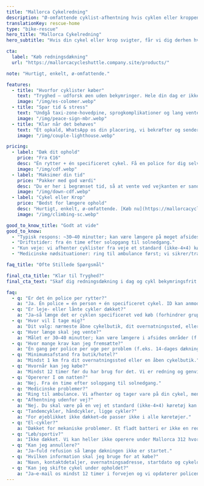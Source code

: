 ```yaml
---
title: "Mallorca Cykelredning"
description: "Ø-omfattende cyklist-afhentning hvis cyklen eller kroppen svigter. Enkelt. Hurtigt. Pålideligt."
translationKey: rescue-home
type: "bike-rescue"
hero_title: "Mallorca Cykelredning"
hero_subtitle: "Hvis din cykel eller krop svigter, får vi dig derhen hvor du skal være."

cta:
  label: "Køb redningsdækning"
  url: "https://mallorcacycleshuttle.company.site/products/"

note: "Hurtigt, enkelt, ø-omfattende."

features:
  - title: "Hvorfor cyklister køber"
    text: "Tryghed – udforsk øen uden bekymringer. Hele din dag er ikke ødelagt—heller ikke gruppens."
    image: "/img/es-colomer.webp"
  - title: "Spar tid & stress"
    text: "Undgå taxi-zone-hovedpine, sprogkomplikationer og lang venten ved vejkanten."
    image: "/img/peace-sign-mbr.webp"
  - title: "Klar når det behøves"
    text: "Ét opkald, WhatsApp os din placering, vi bekræfter og sender køretøj ETA."
    image: "/img/couple-lighthouse.webp"

pricing:
  - label: "Dæk dit ophold"
    price: "Fra €16"
    desc: "Én rytter + én specificeret cykel. Få en police for dig selv og dine cykelvenner."
    image: "/img/cdf.webp"
  - label: "Maksimer din tid"
    price: "Pakker med god værdi"
    desc: "Du er her i begrænset tid, så at vente ved vejkanten er sandsynligvis ikke den bedste måde at bruge din dag på!"
    image: "/img/down-cdf.webp"
  - label: "Cykel eller Krop"
    price: "Bedst for længere ophold"
    desc: "Hurtigt, enkelt, ø-omfattende. [Køb nu](https://mallorcacycleshuttle.company.site/products/)"
    image: "/img/climbing-sc.webp"

good_to_know_title: "Godt at vide"
good_to_know:
  - "Typisk respons: ~30–40 minutter; kan være længere på meget afsides steder som Port de Sa Calobra under forårets rush-tid."
  - "Driftstider: fra én time efter solopgang til solnedgang."
  - "Kun veje: vi afhenter cyklister fra veje et standard (ikke-4×4) køretøj kan køre på."
  - "Medicinske nødsituationer: ring til ambulance først; vi sikrer/transporterer din cykel (cykler passer ikke i ambulancer)."

faq_title: "Ofte Stillede Spørgsmål"

final_cta_title: "Klar til Tryghed?"
final_cta_text: "Skaf dig redningsdækning i dag og cykl bekymringsfrit over hele Mallorca"

faq:
  - q: "Er det én police per rytter?"
    a: "Ja. Én police = én person + én specificeret cykel. ID kan anmodes om for at forhindre at en gruppe prøver at dække alle med én police."
  - q: "Er leje- eller lånte cykler dækket?"
    a: "Ja—så længe det er cyklen specificeret ved køb (forhindrer gruppemisbrug)."
  - q: "Hvor vil I tage mig?"
    a: "Dit valg: nærmeste åbne cykelbutik, dit overnatningssted, eller dit udlejningssted."
  - q: "Hvor længe skal jeg vente?"
    a: "Målet er 30–40 minutter; kan være længere i afsides områder (f.eks. Port de Sa Calobra på meget travle dage). Vi har køretøjer over hele øen og kan bringe ekstra støtte ind."
  - q: "Hvor mange krav kan jeg fremsætte?"
    a: "Én gang per police per uge per problem (f.eks. 14-dages dækning inkluderer to krav for samme problem). Forskellige problemer er ikke begrænset, men misbrug kan føre til annullering og refusion af ubrugt del."
  - q: "Minimumsafstand fra butik/hotel?"
    a: "Mindst 1 km fra dit overnatningssted eller en åben cykelbutik."
  - q: "Hvornår kan jeg købe?"
    a: "Mindst 12 timer før du har brug for det. Vi er redning og genvinding, ikke en taxa."
  - q: "Opererer I om natten?"
    a: "Nej. Fra én time efter solopgang til solnedgang."
  - q: "Medicinske problemer?"
    a: "Ring til ambulance. Vi afhenter og tager vare på din cykel, men vi er ikke læger."
  - q: "Afhentning udenfor vej?"
    a: "Nej. Du skal være på en vej et standard (ikke-4×4) køretøj kan køre på."
  - q: "Tandemcykler, håndcykler, ligge cykler?"
    a: "For øjeblikket ikke dækket—de passer ikke i alle køretøjer."
  - q: "El-cykler?"
    a: "Dækket for mekaniske problemer. Et fladt batteri er ikke en redningsgrund; venligst håndter opladning—betragt det som en læringserfaring."
  - q: "Løb/sportiv?"
    a: "Ikke dækket. Vi kan heller ikke operere under Mallorca 312 hvor der er vejafspærringer."
  - q: "Kan jeg annullere?"
    a: "Ja—fuld refusion så længe dækningen ikke er startet."
  - q: "Hvilken information skal jeg bruge for at købe?"
    a: "Navn, kontaktdetaljer, overnatningsadresse, startdato og cykeldetaljer."
  - q: "Kan jeg skifte cykel under opholdet?"
    a: "Ja—e-mail os mindst 12 timer i forvejen og vi opdaterer policen."
---
```

